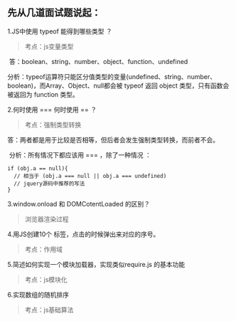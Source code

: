 ## 先从几道面试题说起：

1.JS中使用 typeof 能得到哪些类型 ？

> 考点：js变量类型

​	答：boolean、string、number、object、function、undefined

​	分析：typeof运算符只能区分值类型的变量(undefined、string、number、boolean)，而Array、Object、null都会被 typeof 返回 object 类型，只有函数会被返回为 function 类型。

2.何时使用 === 何时使用 == ？

> 考点：强制类型转换

​	答：两者都是用于比较是否相等，但后者会发生强制类型转换，而前者不会。

​	分析：所有情况下都应该用 === ，除了一种情况 ：

```
if (obj.a == null){
  // 相当于 (obj.a === null || obj.a === undefined)
  // jquery源码中推荐的写法
}
```

3.window.onload 和 DOMCotentLoaded 的区别？

> 浏览器渲染过程

4.用JS创建10个 <a> 标签，点击的时候弹出来对应的序号。

> 考点：作用域

5.简述如何实现一个模块加载器，实现类似require.js 的基本功能

> 考点：js模块化

6.实现数组的随机排序

> 考点：js基础算法